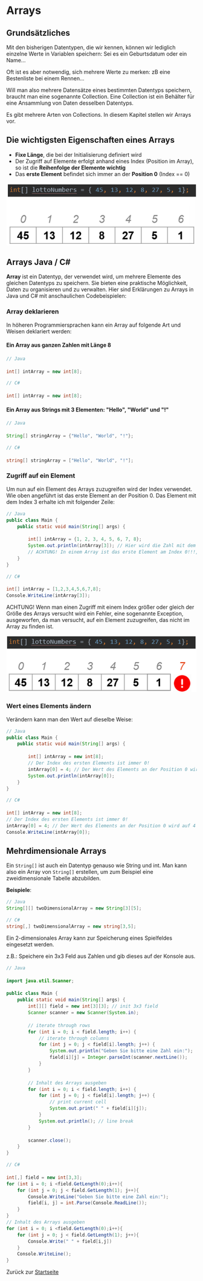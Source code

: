 # Arrays

## Grundsätzliches

Mit den bisherigen Datentypen, die wir kennen, können wir lediglich einzelne Werte in Variablen speichern: Sei es ein Geburtsdatum oder ein Name...

Oft ist es aber notwendig, sich mehrere Werte zu merken: zB eine Bestenliste bei einem Rennen...

Will man also mehrere Datensätze eines bestimmten Datentyps speichern, braucht man eine sogenannte Collection. Eine Collection ist ein Behälter für eine Ansammlung von Daten desselben Datentyps.

Es gibt mehrere Arten von Collections. In diesem Kapitel stellen wir Arrays vor.

## Die wichtigsten Eigenschaften eines Arrays

* **Fixe Länge**, die bei der Initialisierung definiert wird
* Der Zugriff auf Elemente erfolgt anhand eines Index (Position im Array), so ist die **Reihenfolge der Elemente wichtig**
* Das **erste Element** befindet sich immer an der **Position 0** (Index == 0)

![Array und Indices](../img/07-01-Array-Indices.png)

## Arrays Java / C#

**Array** ist ein Datentyp, der verwendet wird, um mehrere Elemente des gleichen Datentyps zu speichern. Sie bieten eine praktische Möglichkeit, Daten zu organisieren und zu verwalten. Hier sind Erklärungen zu Arrays in Java und C# mit anschaulichen Codebeispielen:

### Array deklarieren

In höheren Programmiersprachen kann ein Array auf folgende Art und Weisen deklariert werden:

#### Ein Array aus ganzen Zahlen mit Länge 8

```java
// Java

int[] intArray = new int[8];
```

```csharp
// C# 

int[] intArray = new int[8];
```

#### Ein Array aus Strings mit 3 Elementen: "Hello", "World" und "!"

```java
// Java

String[] stringArray = {"Hello", "World", "!"};
```

```csharp
// C# 

string[] stringArray = ["Hello", "World", "!"];
```

### Zugriff auf ein Element

Um nun auf ein Element des Arrays zuzugreifen wird der Index verwendet. Wie oben angeführt ist das erste Element an der Position 0. Das Element mit dem Index 3 erhalte ich mit folgender Zeile:

```java
// Java
public class Main {
    public static void main(String[] args) {

        int[] intArray = {1, 2, 3, 4, 5, 6, 7, 8};
        System.out.println(intArray[3]); // Hier wird die Zahl mit dem Index 3 ausgegeben. 
        // ACHTUNG! In einem Array ist das erste Element am Index 0!!!, also wird hier die Zahl 4 ausgegeben!
    }
}
```

```csharp
// C# 

int[] intArray = [1,2,3,4,5,6,7,8];
Console.WriteLine(intArray[3]);
```

ACHTUNG! Wenn man einen Zugriff mit einem Index größer oder gleich der Größe des Arrays versucht wird ein Fehler, eine sogenannte Exception, ausgeworfen, da man versucht, auf ein Element zuzugreifen, das nicht im Array zu finden ist.

![Array Out of Bound](../img/07-02-Array-OutOfBound.png)

### Wert eines Elements ändern

Verändern kann man den Wert auf dieselbe Weise:

```Java
// Java
public class Main {
    public static void main(String[] args) {

        int[] intArray = new int[8];
        // Der Index des ersten Elements ist immer 0!
        intArray[0] = 4; // Der Wert des Elements an der Position 0 wird auf 4 gesetzt.
        System.out.println(intArray[0]);
    }
}
```

```csharp
// C# 

int[] intArray = new int[8];
// Der Index des ersten Elements ist immer 0!
intArray[0] = 4; // Der Wert des Elements an der Position 0 wird auf 4 gesetzt.
Console.WriteLine(intArray[0]);
```

## Mehrdimensionale Arrays

Ein `String[]` ist auch ein Datentyp genauso wie String und int. Man kann also ein Array von `String[]` erstellen, um zum Beispiel eine zweidimensionale Tabelle abzubilden.

**Beispiele**:

```Java
// Java
String[][] twoDimensionalArray = new String[3][5];
```

```csharp
// C#
string[,] twoDimensionalArray = new string[3,5];
```

Ein 2-dimensionales Array kann zur Speicherung eines Spielfeldes eingesetzt werden. 

z.B.: Speichere ein 3x3 Feld aus Zahlen und gib dieses auf der Konsole aus.

```Java
// Java

import java.util.Scanner;

public class Main {
    public static void main(String[] args) {
        int[][] field = new int[3][3]; // init 3x3 field
        Scanner scanner = new Scanner(System.in);

        // iterate through rows
        for (int i = 0; i < field.length; i++) {
            // iterate through columns
            for (int j = 0; j < field[i].length; j++) {
                System.out.println("Geben Sie bitte eine Zahl ein:");
                field[i][j] = Integer.parseInt(scanner.nextLine());
            }
        }

        // Inhalt des Arrays ausgeben
        for (int i = 0; i < field.length; i++) {
            for (int j = 0; j < field[i].length; j++) {
                // print current cell
                System.out.print(" " + field[i][j]);
            }
            System.out.println(); // line break
        }

        scanner.close();
    }
}
```

```csharp
// C# 

int[,] field = new int[3,3];
for (int i = 0; i <field.GetLength(0);i++){
    for (int j = 0; j < field.GetLength(1); j++){
        Console.WriteLine("Geben Sie bitte eine Zahl ein:");
        field[i, j] = int.Parse(Console.ReadLine());
    }
}
// Inhalt des Arrays ausgeben
for (int i = 0; i <field.GetLength(0);i++){
    for (int j = 0; j < field.GetLength(1); j++){
        Console.Write(" " + field[i,j])
    }
    Console.WriteLine();
}
```

Zurück zur [Startseite](../README.md)
